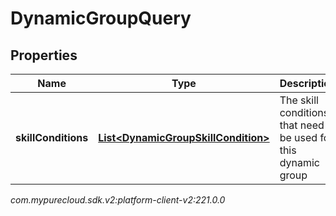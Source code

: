 # DynamicGroupQuery


## Properties

| Name | Type | Description | Notes |
| ------------ | ------------- | ------------- | ------------- |
| **skillConditions** | [**List&lt;DynamicGroupSkillCondition&gt;**](DynamicGroupSkillCondition) | The skill conditions that need to be used for this dynamic group |  |




_com.mypurecloud.sdk.v2:platform-client-v2:221.0.0_
